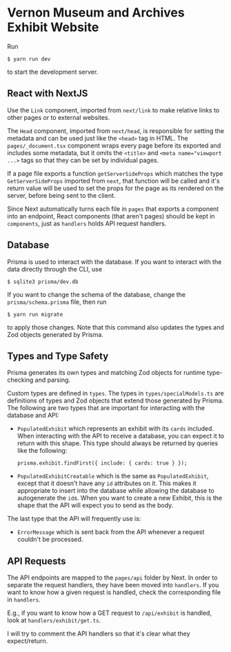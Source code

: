 # Vernon Museum and Archives Exhibit Website

Run 

```
$ yarn run dev
```

to start the development server.

## React with NextJS

Use the `Link` component, imported from `next/link` to make relative links to other pages or to external websites.

The `Head` component, imported from `next/head`, is responsible for setting the metadata and can be used just like the `<head>` tag in HTML. The `pages/_document.tsx` component wraps every page before its exported and includes some metadata, but it omits the `<title>` and `<meta name="viewport ...>` tags so that they can be set by individual pages.

If a page file exports a function `getServerSideProps` which matches the type `GetServerSideProps` imported from `next`, that function will be called and it's return value will be used to set the props for the page as its rendered on the server, before being sent to the client.

Since Next automatically turns each file in `pages` that exports a component into an endpoint, React components (that aren't pages) should be kept in `components`, just as `handlers` holds API request handlers.

## Database 

Prisma is used to interact with the database. If you want to interact with the data directly through the CLI, use

```
$ sqlite3 prisma/dev.db
```

If  you want to change the schema of the database, change the `prisma/schema.prisma` file, then run

```
$ yarn run migrate
```

to apply those changes. Note that this command also updates the types and Zod objects generated by Prisma.

## Types and Type Safety

Prisma generates its own types and matching Zod objects for runtime type-checking and parsing.

Custom types are defined in `types`. The types in `types/specialModels.ts` are definitions of types and Zod objects that extend those generated by Prisma. The following are two types that are important for interacting with the database and API:

-   `PopulatedExhibit` which represents an exhibit with its `cards` included. When interacting with the API to receive a database, you can expect it to return with this shape. This type should always be returned by queries like the following:

    ```
    prisma.exhibit.findFirst({ include: { cards: true } });
    ```

-   `PopulatedExhibitCreatable` which is the same as `PopulatedExhibit`, except that it doesn't have any `id` attributes on it. This makes it appropriate to insert into the database while allowing the database to autogenerate the `id`s. When you want to create a new Exhibit, this is the shape that the API will expect you to send as the body.

The last type that the API will frequently use is:

-   `ErrorMessage` which is sent back from the API whenever a request couldn't be processed.

## API Requests

The API endpoints are mapped to the `pages/api` folder by Next. In order to separate the request handlers, they have been moved into `handlers`. If you want to know how a given request is handled, check the corresponding file in `handlers`.

E.g., if you want to know how a GET request to `/api/exhibit` is handled, look at `handlers/exhibit/get.ts`.

I will try to comment the API handlers so that it's clear what they expect/return.